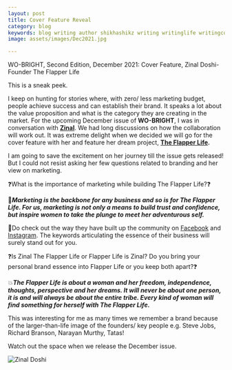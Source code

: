 ```yaml
---
layout: post
title: Cover Feature Reveal 
category: blog
keywords: blog writing author shikhashikz writing writinglife writingcommunity dailyblogpost dailyblogpostchallenge WOBRIGHT DEC2021
image: assets/images/Dec2021.jpg

---
```

WO-BRIGHT, Second Edition, December 2021: Cover Feature, Zinal Doshi- Founder The Flapper Life

This is a sneak peek.

I keep on hunting for stories where, with zero/ less marketing budget, people achieve success and can establish their brand. It speaks a lot about the value proposition and what is the category they are creating in the market. For the upcoming December issue of **WO-BRIGHT**, I was in conversation with **[Zinal](https://www.linkedin.com/in/zinal-doshi/)**. We had long discussions on how the collaboration will work out. It was extreme delight when we decided we will go for the cover feature with her and feature her dream project, **[The Flapper Life](https://www.theflapperlife.com/).**

I am going to save the excitement on her journey till the issue gets released! But I could not resist asking her few questions related to branding and her view on marketing.

❓What is the importance of marketing while building The Flapper Life?❓

💯***Marketing is the backbone for any business and so is for The Flapper Life. For us, marketing is not only a means to build trust and confidence, but inspire women to take the plunge to meet her adventurous self.***

🤩Do check out the way they have built up the community on [Facebook](https://www.facebook.com/theflapperlife/) and [Instagram](https://www.instagram.com/theflapperlife/?hl=en). The keywords articulating the essence of their business will surely stand out for you.

❓Is Zinal The Flapper Life or Flapper Life is Zinal? Do you bring your personal brand essence into Flapper Life or you keep both apart?❓

💥***The Flapper Life is about a woman and her freedom, independence, thoughts, perspective and her dreams. It will never be about one person, it is and will always be about the entire tribe. Every kind of woman will find something for herself with The Flapper Life.***

This was interesting for me as many times we remember a brand because of the larger-than-life image of the founders/ key people e.g. Steve Jobs, Richard Branson, Narayan Murthy, Tatas!

Watch out the space when we release the December issue.

![Zinal Doshi](https://user-images.githubusercontent.com/21696121/134284393-c746d7bf-b79f-48ba-88af-09b0c88e3ff2.jpeg)

